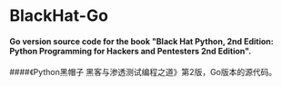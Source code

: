 # BlackHat-Go

#### Go version source code for the book "Black Hat Python, 2nd Edition: Python Programming for Hackers and Pentesters 2nd Edition".
####《Python黑帽子 黑客与渗透测试编程之道》第2版，Go版本的源代码。

